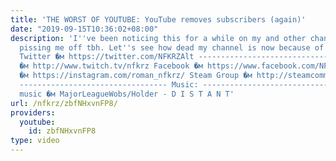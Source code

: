 ```yaml
---
title: 'THE WORST OF YOUTUBE: YouTube removes subscribers (again)'
date: "2019-09-15T10:36:02+08:00"
description: 'I''ve been noticing this for a while on my and other channels. It''s
  pissing me off tbh. Let''s see how dead my channel is now because of this xdddd
  Twitter �м https://twitter.com/NFKRZAlt --------------------------------- Twitch
  �м http://www.twitch.tv/nfkrz Facebook �м https://www.facebook.com/NFKRZ1 Instagram
  �м https://instagram.com/roman_nfkrz/ Steam Group �м http://steamcommunity.com/groups/nfkrzgroup
  --------------------------------- Music: --------------------------------- Outro
  music �м MajorLeagueWobs/Holder - D I S T A N T'
url: /nfkrz/zbfNHxvnFP8/
providers:
  youtube:
    id: zbfNHxvnFP8
type: video
---
```

